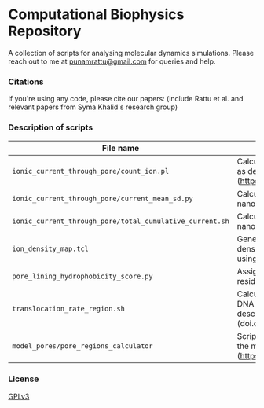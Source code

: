 # Computational Biophysics Repository
A collection of scripts for analysing molecular dynamics simulations. Please reach out to me at punamrattu@gmail.com for queries and help.

### Citations
If you're using any code, please cite our papers:
(include Rattu et al. and relevant papers from Syma Khalid's research group)

### Description of scripts
|File name|Description|
|---|---|
|`ionic_current_through_pore/count_ion.pl`|Calculates the ionic current through a nanopore, as described by Aksimentiev et al. (https://doi.org/10.1529/biophysj.104.058727).|
|`ionic_current_through_pore/current_mean_sd.py`|Calculates the mean current ± SD through a nanopore.|
|`ionic_current_through_pore/total_cumulative_current.sh`|Calculates cumulative current through a nanopore.|
|`ion_density_map.tcl`|Generates a volumetric map of the average density of an ion group in the simulation box, using VMD volmap plugin.|
|`pore_lining_hydrophobicity_score.py`|Assigns Wimley-White hydrophobicity score to residues lining the protein pore.|
|`translocation_rate_region.sh`|Calculates the translocation rate (nm/ns) of a DNA nucleotide through a pore region, as described by Rattu et al (doi.org/10.1016/j.csbj.2021.11.014).|
|`model_pores/pore_regions_calculator`|Scripts calculate the z-coordinates of regions in the model pores studied in Rattu et al. (https://doi.org/10.1039/D0NR04890A)|


### License 
[GPLv3](https://www.gnu.org/licenses/gpl-3.0.en.html)
